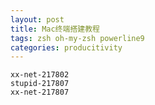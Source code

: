```yaml
---
layout: post
title: Mac终端搭建教程
tags: zsh oh-my-zsh powerline9 
categories: producitivity
---
```


	xx-net-217802
    stupid-217807
    xx-net-217807